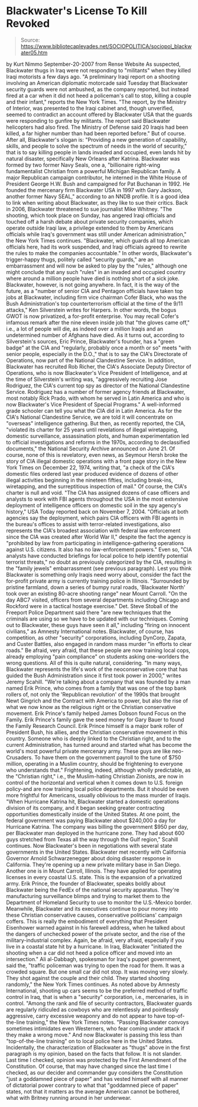 # Blackwater's License To Kill Revoked

> Source: https://www.bibliotecapleyades.net/SOCIOPOLITICA/sociopol_blackwater05.htm

by Kurt Nimmo
September-20-2007
from
Rense Website
As suspected, Blackwater thugs in Iraq were not
responding to "militants" when they killed Iraqi motorists a few days ago.
"A preliminary Iraqi report on a shooting
involving an American diplomatic motorcade said Tuesday that Blackwater
security guards were not ambushed, as the company reported, but instead
fired at a car when it did not heed a policeman's call to stop, killing
a couple and their infant," reports the New York Times.
"The report, by the Ministry of Interior,
was presented to the Iraqi cabinet and, though unverified, seemed to
contradict an account offered by Blackwater USA that the guards were
responding to gunfire by militants. The report said Blackwater
helicopters had also fired. The Ministry of Defense said 20 Iraqis had
been killed, a far higher number than had been reported before."
But of course. After all, Blackwater's slogan
is: "Providing a new generation of capability, skills, and people to solve
the spectrum of needs in the world of security," that is to say killing
people in lands invaded and occupied, even lands hit by natural disaster,
specifically New Orleans after Katrina.
Blackwater was formed by two former Navy Seals, one a,
"billionaire right-wing fundamentalist
Christian from a powerful Michigan Republican family. A major Republican
campaign contributor, he interned in the White House of President George
H.W. Bush and campaigned for Pat Buchanan in 1992. He founded the
mercenary firm Blackwater USA in 1997 with Gary Jackson, another former
Navy SEAL," according to an NNDB profile.
It is a good idea to link when writing about
Blackwater, as they like to sue their critics.
Back in 2006, Blackwater threatened to sue
journalist Mike Whitney.
"The shooting, which took place on Sunday,
has angered Iraqi officials and touched off a harsh debate about private
security companies, which operate outside Iraqi law, a privilege
extended to them by Americans officials while Iraq's government was
still under American administration," the New York Times continues.
"Blackwater, which guards all top American
officials here, had its work suspended, and Iraqi officials agreed to
rewrite the rules to make the companies accountable."
In other words, Blackwater's trigger-happy
thugs, politely called "security guards," are an embarrassment and will now
be asked to play by the "rules," although one might conclude that any such
"rules" in an invaded and occupied country where around a million people
have died is nothing short of a sick joke.
Blackwater, however, is not going anywhere. In fact, it is the way of the
future, as a "number of senior CIA and Pentagon officials have taken top
jobs at Blackwater, including firm vice chairman Cofer Black, who was the
Bush Administration's top counterterrorism official at the time of the 9/11
attacks," Ken Silverstein writes for Harpers. In other words, the bogus GWOT
is now privatized, a for-profit enterprise.
You may recall Cofer's infamous remark after the
nine eleven inside job that "the gloves came off," i.e., a lot of people
will die, as indeed over a million Iraqis and an undetermined number of
Afghans have died.
As it turns out, according to Silverstein's sources, Eric Prince,
Blackwater's founder, has a "green badge" at the CIA and "regularly,
probably once a month or so" meets "with senior people, especially in the
D.O.," that is to say the CIA's Directorate of Operations, now part of the
National Clandestine Service.
In addition, Blackwater has recruited Rob
Richer, the CIA's Associate Deputy Director of Operations, who is now
Blackwater's Vice President of Intelligence, and at the time of
Silverstein's writing was,
"aggressively recruiting Jose Rodriguez, the
CIA's current top spy as director of the National Clandestine Service.
Rodriguez has a number of former agency friends at Blackwater, most
notably Rick Prado, with whom he served in Latin America and who is now
Blackwater's Vice President of Special Programs."
A well-informed grade schooler can tell you what
the CIA did in Latin America.
As for the CIA's National Clandestine Service, we are told it will
concentrate on "overseas" intelligence gathering.
But then, as recently reported, the CIA,
"violated its charter for 25 years until
revelations of illegal wiretapping, domestic surveillance, assassination
plots, and human experimentation led to official investigations and
reforms in the 1970s, according to declassified documents," the National
Security Archive announced on June 21.
Of course, none of this is revelatory, even
news, as Seymour Hersh broke the story of CIA illegal domestic operations
with a front page story in the New York Times on December 22, 1974, writing
that,
"a check of the CIA's domestic files ordered
last year produced evidence of dozens of other illegal activities
beginning in the nineteen fifties, including break-ins, wiretapping, and
the surreptitious inspection of mail."
Of course, the CIA's charter is null and void.
"The CIA has assigned dozens of case
officers and analysts to work with FBI agents throughout the USA in the
most extensive deployment of intelligence officers on domestic soil in
the spy agency's history," USA Today reported back on November 7, 2004.
"Officials at both agencies say the
deployment, which pairs CIA officers with FBI agents in the bureau's
offices to assist with terror-related investigations, also represents
the CIA's broadest association with federal law enforcement since the
CIA was created after World War II," despite the fact the agency is
"prohibited by law from participating in intelligence-gathering
operations against U.S. citizens. It also has no law-enforcement
powers."
Even so,
"CIA analysts have conducted briefings for
local police to help identify potential terrorist threats," no doubt as
previously categorized by the CIA, resulting in the "family jewels"
embarrassment (see previous paragraph).
Lest you think Blackwater is something only
Iraqis need worry about, consider the fact the for-profit private army is
currently training police in Illinois.
"Surrounded by pristine farmland, down a
series of bumpy rural roads, 'Blackwater North' took over an existing
80-acre shooting range" near Mount Carroll. "On the day ABC7 visited,
officers from several departments including Chicago and Rockford were in
a tactical hostage exercise."
Det. Steve Stoball of the Freeport Police
Department said there "are new techniques that the criminals are using so we
have to be updated with our techniques. Coming out to Blackwater, these guys
have seen it all," including "firing on innocent civilians," as Amnesty
International notes. Blackwater, of course, has competition, as other
"security" corporations, including DynCorp, Zapata, and Custer Battles, also
engaged in random mass murder "in efforts to clear roads."
Be afraid, very afraid, that these people are
now training local cops, already employing "pain compliance" on students
asking one-worlders the wrong questions.
All of this is quite natural, considering.
"In many ways, Blackwater represents the
life's work of the neoconservative core that has guided the Bush
Administration since it first took power in 2000," writes
Jeremy Scahill.
"We're talking about a company that was
founded by a man named Erik Prince, who comes from a family that was one
of the top bank rollers of, not only the 'Republican revolution' of the
1990s that brought Newt Gingrich and the Contract with America to power,
but also the rise of what we now know as the religious right or the
Christian conservative movement. Erik Prince's family helped James
Dobson found Focus on the Family. Erik Prince's family gave the seed
money for Gary Bauer to found the Family Research Council.
Erik Prince himself is a major bank roller
of President Bush, his allies, and the Christian conservative movement
in this country. Someone who is deeply linked to the Christian right,
and to the current Administration, has turned around and started what
has become the world's most powerful private mercenary army. These guys
are like neo-Crusaders. To have them on the government payroll to the
tune of $750 million, operating in a Muslim country, should be
frightening to everyone who understands that."
Frightening, indeed, although wholly
predictable, as the "Christian right," i.e., the Muslim-hating Christian
Zionists, are now in control of the horizontal and vertical when it comes
down to U.S. foreign policy-and are now training local police departments.
But it should be even more frightful for Americans, usually oblivious to the
mass murder of Iraqis.
"When Hurricane Katrina hit, Blackwater
started a domestic operations division of its company, and it began
seeking greater contracting opportunities domestically inside of the
United States. At one point, the federal government was paying
Blackwater about $240,000 a day for Hurricane Katrina. The company was
billing the government $950 per day, per Blackwater man deployed in the
hurricane zone. They had about 600 guys stretched from Texas all the way
through the Gulf region," Scahill continues.
Now Blackwater's been in negotiations with
several state governments in the United States. Blackwater met recently with
California Governor Arnold Schwarzenegger about doing disaster response in
California. They're opening up a new private military base in San Diego.
Another one is in Mount Carroll, Illinois. They have applied for operating
licenses in every coastal U.S. state. This is the expansion of a privatized
army.
Erik Prince, the founder of Blackwater, speaks boldly about
Blackwater being the FedEx of the national security apparatus. They're
manufacturing surveillance blimps and trying to market them to the
Department of Homeland Security to use to monitor the U.S.-Mexico border.
Meanwhile, Blackwater and its executives continue to pour money into these
Christian conservative causes, conservative politicians' campaign coffers.
This is really the embodiment of everything that
President Eisenhower warned against in his
farewell address, when he talked about the dangers of unchecked
power of the private sector, and the rise of the military-industrial
complex.
Again, be afraid, very afraid, especially if you live in a coastal state hit
by a hurricane. In Iraq, Blackwater "initiated the shooting when a car did
not heed a police officer and moved into an intersection."
Ali al-Dabbagh, spokesman for Iraq's puppet
government, said the,
"traffic policeman was trying to open the
road for them. It was a crowded square. But one small car did not stop.
It was moving very slowly. They shot against the couple and their child.
They started shooting randomly," the New York Times continues.
As noted above by Amnesty International,
shooting up cars seems to be the preferred method of traffic control in
Iraq, that is when a "security" corporation, i.e., mercenaries, is in
control.
"Among the rank and file of security
contractors, Blackwater guards are regularly ridiculed as cowboys who
are relentlessly and pointlessly aggressive, carry excessive weaponry
and do not appear to have top-of-the-line training," the New York Times
notes.
"Passing Blackwater convoys sometimes
intimidates even Westerners, who fear coming under attack if they make a
wrong move."
And now Blackwater is passing this less than
"top-of-the-line training" on to local police here in the United States.
Incidentally, the characterization of Blackwater as "thugs" above in the
first paragraph is my opinion, based on the facts that follow. It is not
slander. Last time I checked, opinion was protected by the First Amendment
of the Constitution.
Of course, that may have changed since the last time I checked, as our
decider and commander guy considers the Constitution "just a goddamned piece
of paper" and has vested himself with all manner of dictatorial power
contrary to what that "goddamned piece of paper" states, not that it matters
as the average American cannot be bothered, what with Britney running around
in her underwear.
